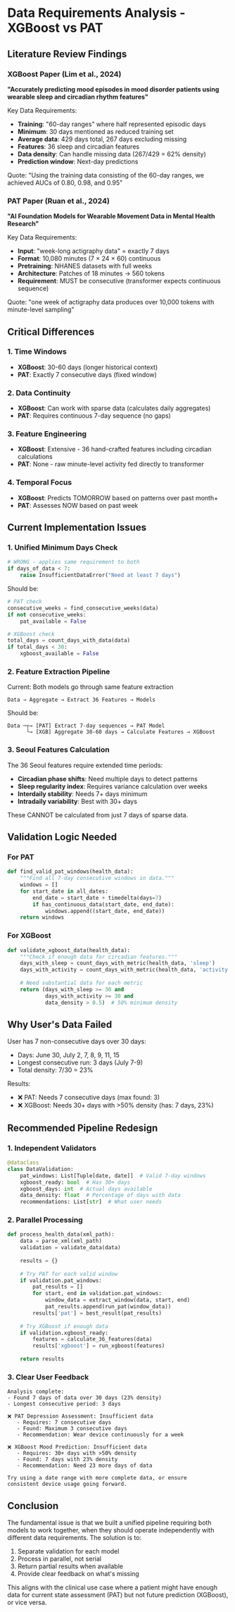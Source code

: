 # Data Requirements Analysis - XGBoost vs PAT

## Literature Review Findings

### XGBoost Paper (Lim et al., 2024)
**"Accurately predicting mood episodes in mood disorder patients using wearable sleep and circadian rhythm features"**

Key Data Requirements:
- **Training**: "60-day ranges" where half represented episodic days
- **Minimum**: 30 days mentioned as reduced training set
- **Average data**: 429 days total, 267 days excluding missing
- **Features**: 36 sleep and circadian features
- **Data density**: Can handle missing data (267/429 = 62% density)
- **Prediction window**: Next-day predictions

Quote: "Using the training data consisting of the 60-day ranges, we achieved AUCs of 0.80, 0.98, and 0.95"

### PAT Paper (Ruan et al., 2024) 
**"AI Foundation Models for Wearable Movement Data in Mental Health Research"**

Key Data Requirements:
- **Input**: "week-long actigraphy data" = exactly 7 days
- **Format**: 10,080 minutes (7 × 24 × 60) continuous
- **Pretraining**: NHANES datasets with full weeks
- **Architecture**: Patches of 18 minutes → 560 tokens
- **Requirement**: MUST be consecutive (transformer expects continuous sequence)

Quote: "one week of actigraphy data produces over 10,000 tokens with minute-level sampling"

## Critical Differences

### 1. Time Windows
- **XGBoost**: 30-60 days (longer historical context)
- **PAT**: Exactly 7 consecutive days (fixed window)

### 2. Data Continuity
- **XGBoost**: Can work with sparse data (calculates daily aggregates)
- **PAT**: Requires continuous 7-day sequence (no gaps)

### 3. Feature Engineering
- **XGBoost**: Extensive - 36 hand-crafted features including circadian calculations
- **PAT**: None - raw minute-level activity fed directly to transformer

### 4. Temporal Focus
- **XGBoost**: Predicts TOMORROW based on patterns over past month+
- **PAT**: Assesses NOW based on past week

## Current Implementation Issues

### 1. Unified Minimum Days Check
```python
# WRONG - applies same requirement to both
if days_of_data < 7:
    raise InsufficientDataError("Need at least 7 days")
```

Should be:
```python
# PAT check
consecutive_weeks = find_consecutive_weeks(data)
if not consecutive_weeks:
    pat_available = False

# XGBoost check  
total_days = count_days_with_data(data)
if total_days < 30:
    xgboost_available = False
```

### 2. Feature Extraction Pipeline
Current: Both models go through same feature extraction
```
Data → Aggregate → Extract 36 Features → Models
```

Should be:
```
Data ─┬→ [PAT] Extract 7-day sequences → PAT Model
      └→ [XGB] Aggregate 30-60 days → Calculate Features → XGBoost
```

### 3. Seoul Features Calculation

The 36 Seoul features require extended time periods:
- **Circadian phase shifts**: Need multiple days to detect patterns
- **Sleep regularity index**: Requires variance calculation over weeks
- **Interdaily stability**: Needs 7+ days minimum
- **Intradaily variability**: Best with 30+ days

These CANNOT be calculated from just 7 days of sparse data.

## Validation Logic Needed

### For PAT
```python
def find_valid_pat_windows(health_data):
    """Find all 7-day consecutive windows in data."""
    windows = []
    for start_date in all_dates:
        end_date = start_date + timedelta(days=7)
        if has_continuous_data(start_date, end_date):
            windows.append((start_date, end_date))
    return windows
```

### For XGBoost
```python
def validate_xgboost_data(health_data):
    """Check if enough data for circadian features."""
    days_with_sleep = count_days_with_metric(health_data, 'sleep')
    days_with_activity = count_days_with_metric(health_data, 'activity')
    
    # Need substantial data for each metric
    return (days_with_sleep >= 30 and 
            days_with_activity >= 30 and
            data_density > 0.5)  # 50% minimum density
```

## Why User's Data Failed

User has 7 non-consecutive days over 30 days:
- Days: June 30, July 2, 7, 8, 9, 11, 15
- Longest consecutive run: 3 days (July 7-9)
- Total density: 7/30 = 23%

Results:
- ❌ PAT: Needs 7 consecutive days (max found: 3)
- ❌ XGBoost: Needs 30+ days with >50% density (has: 7 days, 23%)

## Recommended Pipeline Redesign

### 1. Independent Validators
```python
@dataclass
class DataValidation:
    pat_windows: List[Tuple[date, date]]  # Valid 7-day windows
    xgboost_ready: bool  # Has 30+ days
    xgboost_days: int  # Actual days available
    data_density: float  # Percentage of days with data
    recommendations: List[str]  # What user needs
```

### 2. Parallel Processing
```python
def process_health_data(xml_path):
    data = parse_xml(xml_path)
    validation = validate_data(data)
    
    results = {}
    
    # Try PAT for each valid window
    if validation.pat_windows:
        pat_results = []
        for start, end in validation.pat_windows:
            window_data = extract_window(data, start, end)
            pat_results.append(run_pat(window_data))
        results['pat'] = best_result(pat_results)
    
    # Try XGBoost if enough data
    if validation.xgboost_ready:
        features = calculate_36_features(data)
        results['xgboost'] = run_xgboost(features)
    
    return results
```

### 3. Clear User Feedback
```
Analysis complete:
- Found 7 days of data over 30 days (23% density)
- Longest consecutive period: 3 days

❌ PAT Depression Assessment: Insufficient data
   - Requires: 7 consecutive days
   - Found: Maximum 3 consecutive days
   - Recommendation: Wear device continuously for a week

❌ XGBoost Mood Prediction: Insufficient data  
   - Requires: 30+ days with >50% density
   - Found: 7 days with 23% density
   - Recommendation: Need 23 more days of data

Try using a date range with more complete data, or ensure
consistent device usage going forward.
```

## Conclusion

The fundamental issue is that we built a unified pipeline requiring both models to work together, when they should operate independently with different data requirements. The solution is to:

1. Separate validation for each model
2. Process in parallel, not serial
3. Return partial results when available
4. Provide clear feedback on what's missing

This aligns with the clinical use case where a patient might have enough data for current state assessment (PAT) but not future prediction (XGBoost), or vice versa.